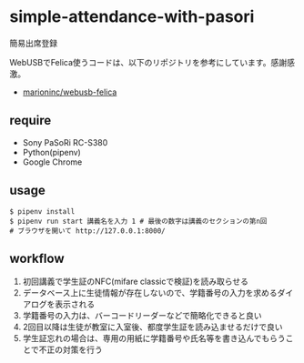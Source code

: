 # simple-attendance-with-pasori
簡易出席登録

WebUSBでFelica使うコードは、以下のリポジトリを参考にしています。感謝感激。

- [marioninc/webusb-felica](https://github.com/marioninc/webusb-felica)


## require

- Sony PaSoRi RC-S380
- Python(pipenv)
- Google Chrome

## usage

```
$ pipenv install
$ pipenv run start 講義名を入力 1 # 最後の数字は講義のセクションの第n回
# ブラウザを開いて http://127.0.0.1:8000/
```

## workflow

1. 初回講義で学生証のNFC(mifare classicで検証)を読み取らせる
2. データベース上に生徒情報が存在しないので、学籍番号の入力を求めるダイアログを表示される
3. 学籍番号の入力は、バーコードリーダーなどで簡略化できると良い
4. 2回目以降は生徒が教室に入室後、都度学生証を読み込ませるだけで良い
5. 学生証忘れの場合は、専用の用紙に学籍番号や氏名等を書き込んでもらうことで不正の対策を行う
